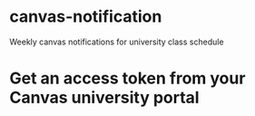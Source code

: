 # canvas-notification
Weekly canvas notifications for university class schedule
# Get an access token from your Canvas university portal